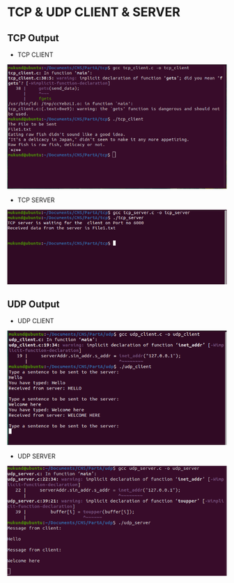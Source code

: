 # TCP & UDP CLIENT & SERVER 

##  TCP Output
- TCP CLIENT

![Screenshot](TCP-Client.png)

- TCP SERVER

![Screenshot](TCP-Server.png)

## UDP Output
- UDP CLIENT

![Screenshot](UDP-Client.png)

- UDP SERVER

![Screenshot](UDP-Server.png)
